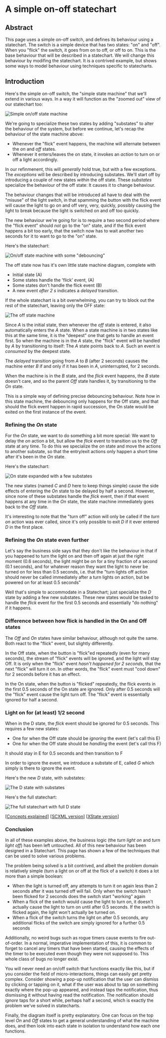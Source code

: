 # A simple on-off statechart

## Abstract

This page uses a simple on-off switch, and defines its behaviour using a statechart.  The switch is a simple device that has two states: "on" and "off".  When you "flick" the switch, it goes from on to off, or off to on.  This is the base behaviour that will be described in a statechart.  We will change this behaviour by modifing the statechart.  It is a contrived example, but shows some ways to model behaviour using techniques specific to statecharts.

## Introduction

Here's the simple on-off switch, the "simple state machine" that we'll extend in various ways.  In a way it will function as the "zoomed out" view of our statechart too:

![Simple on/off state machine](on-off.svg)

We're going to specialize these two states by adding "substates" to alter the behaviour of the system, but before we continue, let's recap the behaviour of the state machine above:

- Whenever the "flick" event happens, the machine will alternate between the _on_ and _off_ states.
- Whenever it enters/leaves the on state, it invokes an _action_ to turn on or off a light accordingly.

In our refinmenent, this will _generally_ hold true, but with a few exceptions.  The _exceptions_ will be described by introducing substates.  We'll start off by introducing a couple of new states _within_ the off state.  These _substates_ specialize the behaviour of the off state: It causes it to change behaviour.

The behaviour changes that will be introduced all have to deal with the "misuse" of the light switch, in that spamming the button with the flick event will cause the light to go on and off very, very, quickly, possibly causing the light to break because the light is switched on and off too quickly.

The new behaviour we're going for is to require a two second period where the "flick event" should _not_ go to the "on" state, and if the flick event happens a bit too early, that the switch now has to wait another two seconds for it to want to go to the "on" state.

Here's the statechart:

![On/off state machine with some "debouncing"](on-off-offdebounce.svg)

The off state now has it's own little state machine diagram, complete with

- Initial state (A)
- Some states handle the 'flick' event, (A)
- Some states don't handle the flick event (B)
- A new event _after 2 s_ indicates a _delayed_ transition.

If the whole statechart is a bit overwhelming, you can try to block out the rest of the statechart, leaving only the OFF state:

![The off state machine](off-dimmed.svg)

Since _A_ is the initial state, then whenever the _off_ state is entered, it also automatically enters the _A_ state.  When a state machine is in two states like this at the same time, it is the "deepest" one that gets to handle an event first.  So when the machine is in the _A_ state, the "flick" event will be handled by _A_ by transitioning to itself: The _A_ state points back to _A_.  Such an event is _consumed_ by the deepest state.

The _delayed_ transition going from _A_ to _B_ (after 2 seconds) causes the machine enter _B_ if and only if it has been in _A_, uninterrupted, for 2 seconds.

When the machine is in the _B_ state, and the _flick_ event happens, the _B_ state doesn't care, and so the parent _Off_ state handles it, by transitioning to the _On_ state.

This is a simple way of defining precise debouncing behaviour.  Note how in this state machine, the debouncing only happens for the Off state, and that should the flick event happen in rapid succession, the On state would be exited on the first instance of the event.

### Refining the _On_ state

For the _On_ state, we want to do something a bit more special: We want to delay the _on_ action a bit, but allow the _flick_ event to transition us to the _Off_ state at any time.  To do this we specialize the _on_ state and move the actions to another substate, so that the entry/exit actions only happen a short time after it's been in the _On_ state.

Here's the statechart:

![On state expanded with a few substates](on-off-on-delayed.svg)

The new states (named _C_ and _D_ here to keep things simple) cause the side effects of entering the _On_ state to be delayed by half a second.  However, since none of these substates handle the _flick_ event, then if that event happens at any time in the _On_ state, the state machine immediately goes back to the _Off_ state.

It's interesting to note that the "turn off" action will only be called if the _turn on_ action was ever called, since it's only possible to exit _D_ if it ever entered _D_ in the first place.

### Refining the _On_ state even further

Let's say the business side says that they don't like the behaviour in that if you happened to turn the light on and then off again at just the right moment (0.6 seconds), the light might be on for a tiny fraction of a second (0.1 seconds), and for whatever reason they want the light to never be turned on for less than 0.5 seconds, i.e. that the "turn lights off action should never be called immediately after a turn lights on action, but be powered on for at least 0.5 seconds"

Well that's simple to accommodate in a Statechart; just specialize the _D_ state by adding a few new substates.  These new states would be tasked to handle the _flick_ event for the first 0.5 seconds and essentially "do nothing" if it happens.

### Difference between how flick is handled in the On and Off states

The _Off_ and _On_ states have similar behaviour, although not quite the same.  Both react to the "flick" event, but slightly differently.

In the Off state, when the button is "flick"ed repeatedly (even for many seconds), the stream of "flick" events will be ignored, and the light will stay Off.  It is only when the "flick" event _hasn't happened for 2 seconds_, that the next "flick" will turn it on.  In other words, the "flick" event must "cool down" for 2 seconds before it has an effect.

In the On state, when the button is "flicked" repeatedly, the flick events in the first 0.5 seconds of the On state are ignored. Only after 0.5 seconds will the "flick" event cause the light turn off.  The "flick" event is essentially ignored for half a second.

### Light on for (at least) 1/2 second

When in the D state, the _flick_ event should be ignored for 0.5 seconds.  This requires a few new states:

- One for when the Off state should be *ignoring* the event (let's call this E)
- One for when the Off state should be *handling* the event (let's call this F)

It should stay in E for 0.5 seconds and then transition to F

In order to ignore the event, we introduce a substate of E, called _G_ which simply is there to ignore the event.

Here's the new _D_ state, with substates:

![The _D_ state with substates](on-off-delayed-exit-1-zoomed.svg)

Here's the full statechart:

![The full statechart with full _D_ state](on-off-delayed-exit-1.svg)

\[[Concepts explained](concepts.html)]
\[[SCXML version](on-off-delayed-exit-1.scxml.xml)]
\[[XState version](on-off-delayed-exit-1.xstate.json)]

### Conclusion

In all of these examples above, the business logic (the _turn light on_ and _turn light off_) has been left untouched. All of this new behaviour has been designed in a Statechart.  This page has shown a few of the techniques that can be used to solve various problems.

The problem being solved is a bit contrived, and albeit the problem domain is relatively simple (turn a light on or off at the flick of a switch) it does a lot more than a simple boolean:

- When the light is turned off, any attempts to turn it on again less than 2 seconds after it was turned off will fail. Only when the switch hasn't been flicked for 2 seconds does the switch start "working" again
- When a flick of the switch would cause the light to turn on, it doesn't actually cause the light to turn on until after 0.5 seconds.  If the switch is flicked again, the light won't actually be turned on.
- When a flick of the switch turns the light on after 0.5 seconds, any additional flicks of the switch are simply ignored for a further 0.5 seconds

Additionally, no weird bugs such as rogue timers cause events to fire out-of-order.  In a normal, imperative implementation of this, it is common to forget to cancel any timers that have been started, causing the effects of the timer to be executed even though they were not supposed to.  This whole class of bugs no longer exist.

You will never need an on/off switch that functions exactly like this, but if you consider the field of micro-interactions, things can easily get pretty complex.  Consider showing a pop-up notification that the user can dismiss by clicking or tapping on it, what if the user was about to tap on something exactly where the pop-up appeared, and instead taps the notification, thus dismissing it without having read the notification.  The notification should _ignore_ taps for a short while, perhaps half a second, which is exactly the problem we've solved in statecharts.

Finally, the diagram itself is pretty explanatory.  One can focus on the top level _On_ and _Off_ states to get a general understanding of what the machine does, and then look into each state in isolation to understand how each one functions.

